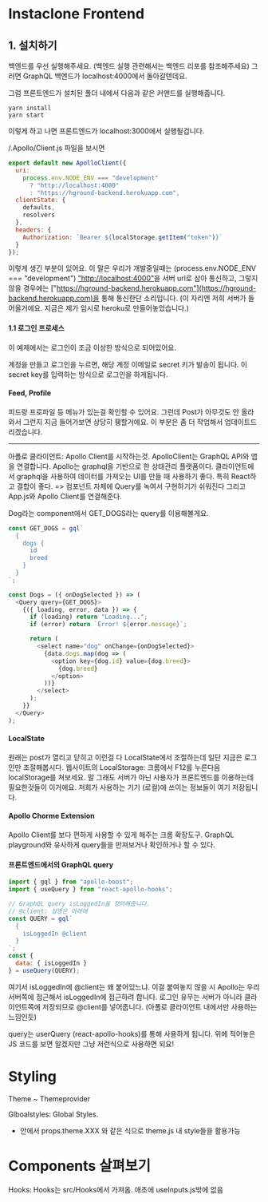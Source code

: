 # Instaclone Frontend


## 1. 설치하기

백엔드를 우선 실행해주세요. (백엔드 실행 관련해서는 백엔드 리포를 참조해주세요)
그러면 GraphQL 백엔드가 localhost:4000에서 돌아갈텐데요.


그럼 프론트엔드가 설치된 폴더 내에서 다음과 같은 커맨드를 실행해줍니다.
```
yarn install
yarn start
```


이렇게 하고 나면 프론트엔드가 localhost:3000에서 실행될겁니다.

/.Apollo/Client.js 파일을 보시면

``` js
export default new ApolloClient({
  uri:
    process.env.NODE_ENV === "development"
      ? "http://localhost:4000"
      : "https://hground-backend.herokuapp.com", 
  clientState: {
    defaults,
    resolvers
  },
  headers: {
    Authorization: `Bearer ${localStorage.getItem("token")}` 
  }
});
```
이렇게 생긴 부분이 있어요. 이 말은 우리가 개발중일때는 (process.env.NODE_ENV === "development") ["http://localhost:4000"](http://localhost:4000)을 서버 url로 삼아 통신하고, 그렇지 않을 경우에는 ["https://hground-backend.herokuapp.com"](https://hground-backend.herokuapp.com)을 통해 통신한단 소리입니다. (이 자리엔 저희 서버가 들어올거에요. 지금은 제가 임시로 heroku로 만들어놓았습니다.)


#### 1.1 로그인 프로세스

이 예제에서는 로그인이 조금 이상한 방식으로 되어있어요.

계정을 만들고 로그인을 누르면, 해당 계정 이메일로 secret 키가 발송이 됩니다. 이 secret key를 입력하는 방식으로 로그인을 하게됩니다.


#### Feed, Profile

피드랑 프로파일 등 메뉴가 있는걸 확인할 수 있어요. 그런데 Post가 아무것도 안 올라와서 그런지 지금 들어가보면 상당히 휑할거에요. 이 부분은 좀 더 작업해서 업데이트드리겠습니다.



---

아폴로 클라이언트:
Apollo Client를 시작하는것. ApolloClient는 GraphQL API와 앱을 연결합니다.
Apollo는 graphql을 기반으로 한 상태관리 플랫폼이다. 클라이언트에서 graphql을 사용하여 데이터를 가져오는 UI를 만들 때 사용하기 좋다.
특히 React하고 결합이 좋다. => 컴포넌트 자체에 Query를 녹여서 구현하기가 쉬워진다
그리고 App.js와 Apollo Client를 연결해준다.

Dog라는 component에서 GET_DOGS라는 query를 이용해볼게요.

```js
const GET_DOGS = gql`
  {
    dogs {
      id
      breed
    }
  }
`;

const Dogs = ({ onDogSelected }) => (
  <Query query={GET_DOGS}>
    {({ loading, error, data }) => {
      if (loading) return "Loading...";
      if (error) return `Error! ${error.message}`;

      return (
        <select name="dog" onChange={onDogSelected}>
          {data.dogs.map(dog => (
            <option key={dog.id} value={dog.breed}>
              {dog.breed}
            </option>
          ))}
        </select>
      );
    }}
  </Query>
);
```

#### LocalState

원래는 post가 열리고 닫히고 이런걸 다 LocalState에서 조절하는데
일단 지금은 로그인만 조절해봅시다.
웹사이트의 LocalStorage:
크롬에서 F12를 누른다음 localStorage를 쳐보세요. 말 그래도 서버가 아닌 사용자가 프론트엔드를 이용하는데 필요한것들이 이거에요. 저희가 사용하는 기기 (로컬)에 쓰이는 정보들이 여기 저장됩니다.

#### Apollo Chorme Extension

Apollo Client를 보다 편하게 사용할 수 있게 해주는 크롬 확장도구.
GraphQL playground와 유사하게 query들을 만져보거나 확인하거나 할 수 있다.

#### 프론트엔드에서의 GraphQL query

```js
import { gql } from "apollo-boost";
import { useQuery } from "react-apollo-hooks";

// GraphQL query isLoggedIn을 정의해줍니다.
// @client: 설명은 아래에
const QUERY = gql`
  {
    isLoggedIn @client
  }
`;
const {
  data: { isLoggedIn }
} = useQuery(QUERY);
```

여기서 isLoggedIn에 @client는 왜 붙어있느냐. 이걸 붙여놓지 않을 시 Apollo는 우리 서버쪽에 접근해서 isLoggedIn에 접근하려 합니다. 로그인 유무는 서버가 아니라 클라이언트쪽에 저장되므로 @client를 넣어줍니다. (아폴로 클라이언트 내에서만 사용하는 느낌인듯)

query는 userQuery (react-apollo-hooks)를 통해 사용하게 됩니다.
위에 적어놓은 JS 코드를 보면 알겠지만 그냥 저런식으로 사용하면 되요! 


# Styling

Theme ~ Themeprovider

Glboalstyles: Global Styles.
- 안에서 props.theme.XXX 와 같은 식으로 theme.js 내 style들을 활용가능


# Components 살펴보기


Hooks: Hooks는 src/Hooks에서 가져옴. 애초에 useInputs.js밖에 없음
